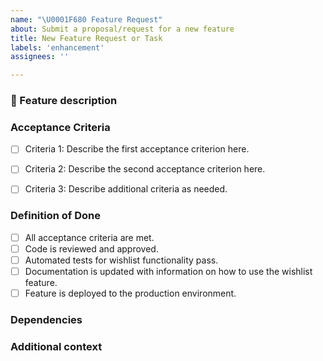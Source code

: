 ```yaml
---
name: "\U0001F680 Feature Request"
about: Submit a proposal/request for a new feature
title: New Feature Request or Task
labels: 'enhancement'
assignees: ''

---
```


### 🚀 Feature description
<!-- A clear and concise description of the feature proposal -->


### Acceptance Criteria
- [ ] Criteria 1: Describe the first acceptance criterion here.
- [ ] Criteria 2: Describe the second acceptance criterion here.
- [ ] Criteria 3: Describe additional criteria as needed.


### Definition of Done
- [ ] All acceptance criteria are met.
- [ ] Code is reviewed and approved.
- [ ] Automated tests for wishlist functionality pass.
- [ ] Documentation is updated with information on how to use the wishlist feature.
- [ ] Feature is deployed to the production environment.

### Dependencies


### Additional context
<!-- Add any other context or screenshots about the feature request here. -->

